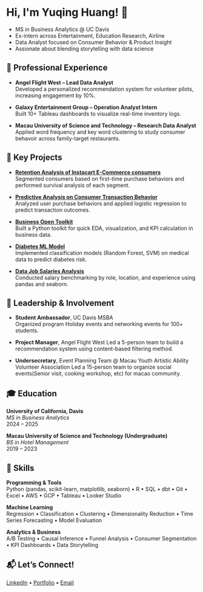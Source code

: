 # Hi, I'm Yuqing Huang! 👋

- MS in Business Analytics @ UC Davis
- Ex-intern across Entertainment, Education Research, Airline
- Data Analyst focused on Consumer Behavior & Product Insight
- Assionate about blending storytelling with data science

## 💼 Professional Experience

- **Angel Flight West – Lead Data Analyst**  
  Developed a personalized recommendation system for volunteer pilots, increasing engagement by 10%.

- **Galaxy Entertainment Group – Operation Analyst Intern**  
  Built 10+ Tableau dashboards to visualize real-time inventory logs.

- **Macau University of Science and Technology – Research Data Analyst**  
  Applied word frequency and key word clustering to study consumer behavoir across family-target restaurants.


## 🔧 Key Projects

- **[Retention Analysis of Instacart E-Commerce consumers](https://github.com/BrandyHuang/Instacart_User_Retention_Analysis)**  
  Segmented consumers based on first-time purchase behaviors and performed survival analysis of each segment.

- **[Predictive Analysis on Consumer Transaction Behavior](https://github.com/BrandyHuang/Predictive-Analysis-on-Consumer-Transaction-Behavior)**  
  Analyzed user purchase behaviors and applied logistic regression to predict transaction outcomes.

- **[Business Open Toolkit](https://github.com/BrandyHuang/Business-Open-Toolkit)**  
  Built a Python toolkit for quick EDA, visualization, and KPI calculation in business data.

- **[Diabetes ML Model](https://github.com/BrandyHuang/Diabetes-Analysis-ML-Model)**  
  Implemented classification models (Random Forest, SVM) on medical data to predict diabetes risk.

- **[Data Job Salaries Analysis](https://github.com/BrandyHuang/Data-Job-Salaries-Analysis)**  
  Conducted salary benchmarking by role, location, and experience using pandas and seaborn.


## 🧠 Leadership & Involvement

- **Student Ambassador**, UC Davis MSBA  
  Organized program Holiday events and networking events for 100+ students.

- **Project Manager**, Angel Flight West
  Led a 5-person team to build a recommendation system using content-based filtering method.

- **Undersecretary**, Event Planning Team @ Macau Youth Artistic Ability Volunteer Association
  Led a 15-person team to organize social events(Senior visit, cooking workshop, etc) for macao community.
  
## 🎓 Education

**University of California, Davis**  
*MS in Business Analytics*  
2024 – 2025

**Macau University of Science and Technology (Undergraduate)**  
*BS in Hotel Management*  
2019 – 2023

## 🧰 Skills
**Programming & Tools**  
Python (pandas, scikit-learn, matplotlib, seaborn) • R • SQL • dbt • Git • Excel • AWS • GCP • Tableau • Looker Studio

**Machine Learning**  
Regression • Classification • Clustering • Dimensionality Reduction • Time Series Forecasting • Model Evaluation

**Analytics & Business**  
A/B Testing • Causal Inference • Funnel Analysis • Consumer Segmentation • KPI Dashboards • Data Storytelling

## 📬 Let’s Connect!

[LinkedIn](https://linkedin.com/in/yq-huang) • [Portfolio](https://brandyhuang.github.io/) • [Email](mailto:yqhuang00@gmail.com)

